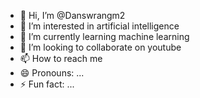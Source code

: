 - 👋 Hi, I’m @Danswrangm2
- 👀 I’m interested in artificial intelligence
- 🌱 I’m currently learning machine learning
- 💞️ I’m looking to collaborate on youtube
- 📫 How to reach me 
- 😄 Pronouns: ...
- ⚡ Fun fact: ...

<!---
Danswrangm2/Danswrangm2 is a ✨ special ✨ repository because its `README.md` (this file) appears on your GitHub profile.
You can click the Preview link to take a look at your changes.
--->
